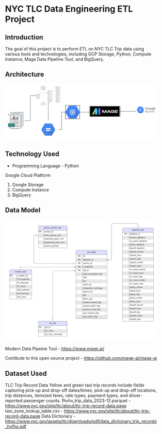 # NYC TLC Data Engineering ETL Project 

## Introduction

The goal of this project is to perform ETL on NYC TLC Trip data using various tools and technologies, including GCP Storage, Python, Compute Instance, Mage Data Pipeline Tool, and BigQuery.

## Architecture 
<img src="architecture.png">

## Technology Used
- Programming Language - Python

Google Cloud Platform
1. Google Storage
2. Compute Instance 
3. BigQuery

## Data Model
<img src="data_model.png">

Modern Data Pipeine Tool - https://www.mage.ai/

Contibute to this open source project - https://github.com/mage-ai/mage-ai

## Dataset Used
TLC Trip Record Data
Yellow and green taxi trip records include fields capturing pick-up and drop-off dates/times, pick-up and drop-off locations, trip distances, itemized fares, rate types, payment types, and driver-reported passenger counts.
fhvhv_trip_data_2023-12.parquet - https://www.nyc.gov/site/tlc/about/tlc-trip-record-data.page
taxi_zone_lookup_table.csv - https://www.nyc.gov/site/tlc/about/tlc-trip-record-data.page
Data Dictionary - https://www.nyc.gov/assets/tlc/downloads/pdf/data_dictionary_trip_records_hvfhs.pdf

